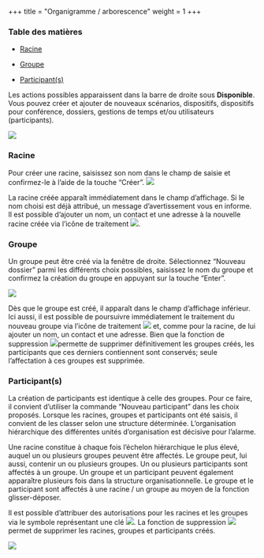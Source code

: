 +++
title = "Organigramme / arborescence"
weight = 1
+++

### Table des matières 

- [Racine](#racine)

- [Groupe](#groupe)

- [Participant(s)](#participant_s)


Les actions possibles apparaissent dans la barre de droite sous
**Disponible**. Vous pouvez créer et ajouter de nouveaux scénarios,
dispositifs, dispositifs pour conférence, dossiers, gestions de temps
et/ou utilisateurs (participants).

![](/img/organigramm_mit_umrandung_rot_fr.cbdaa50106bb68855d7228f237435c06.png?width=700px&classes=shadow)


<a name="racine"></a>
### Racine 

Pour créer une racine, saisissez son nom dans le champ de saisie et
confirmez-le à l’aide de la touche
“Créer”. ![](/img/neu_wurzel_fr.png)

La racine créée apparaît immédiatement dans le champ d’affichage. Si le
nom choisi est déjà attribué, un message d’avertissement vous en
informe. Il est possible d’ajouter un nom, un contact et une adresse à
la nouvelle racine créée via l’icône de traitement
![](/img/bearbeitungsicon.png).


<a name="groupe"></a>
### Groupe 

Un groupe peut être créé via la fenêtre de droite. Sélectionnez “Nouveau
dossier” parmi les différents choix possibles, saisissez le nom du
groupe et confirmez la création du groupe en appuyant sur la touche
“Enter”.

![](/img/neuerordner_fr.png)

Dès que le groupe est créé, il apparaît dans le champ d’affichage
inférieur. Ici aussi, il est possible de poursuivre immédiatement le
traitement du nouveau groupe via l’icône de traitement
![](/img/bearbeitungsicon.png)
et, comme pour la racine, de lui ajouter un nom, un contact et une
adresse. Bien que la fonction de suppression
![](/img/rotesx_fr.png)permette
de supprimer définitivement les groupes créés, les participants que ces
derniers contiennent sont conservés; seule l’affectation à ces groupes
est supprimée.


<a name="participant_s"></a>
### Participant(s) 

La création de participants est identique à celle des groupes. Pour ce
faire, il convient d’utiliser la commande “Nouveau participant” dans les
choix proposés. Lorsque les racines, groupes et participants ont été
saisis, il convient de les classer selon une structure déterminée.
L’organisation hiérarchique des différentes unités d’organisation est
décisive pour l’alarme.

Une racine constitue à chaque fois l’échelon hiérarchique le plus élevé,
auquel un ou plusieurs groupes peuvent être affectés. Le groupe peut,
lui aussi, contenir un ou plusieurs groupes. Un ou plusieurs
participants sont affectés à un groupe. Un groupe et un participant
peuvent également apparaître plusieurs fois dans la structure
organisationnelle. Le groupe et le participant sont affectés à une
racine / un groupe au moyen de la fonction glisser-déposer.

Il est possible d’attribuer des autorisations pour les racines et les
groupes via le symbole représentant une clé
![](/img/schloss_fr.png).
La fonction de suppression
![](/img/rotesx_new_fr.png)
permet de supprimer les racines, groupes et participants créés.

![](/img/wurzelausgefahren_fr.png)

